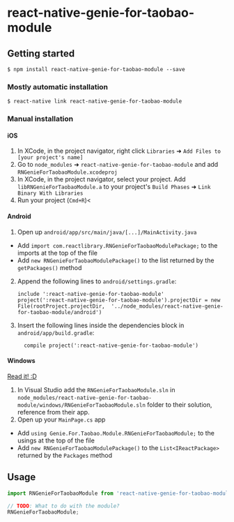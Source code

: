 
# react-native-genie-for-taobao-module

## Getting started

`$ npm install react-native-genie-for-taobao-module --save`

### Mostly automatic installation

`$ react-native link react-native-genie-for-taobao-module`

### Manual installation


#### iOS

1. In XCode, in the project navigator, right click `Libraries` ➜ `Add Files to [your project's name]`
2. Go to `node_modules` ➜ `react-native-genie-for-taobao-module` and add `RNGenieForTaobaoModule.xcodeproj`
3. In XCode, in the project navigator, select your project. Add `libRNGenieForTaobaoModule.a` to your project's `Build Phases` ➜ `Link Binary With Libraries`
4. Run your project (`Cmd+R`)<

#### Android

1. Open up `android/app/src/main/java/[...]/MainActivity.java`
  - Add `import com.reactlibrary.RNGenieForTaobaoModulePackage;` to the imports at the top of the file
  - Add `new RNGenieForTaobaoModulePackage()` to the list returned by the `getPackages()` method
2. Append the following lines to `android/settings.gradle`:
  	```
  	include ':react-native-genie-for-taobao-module'
  	project(':react-native-genie-for-taobao-module').projectDir = new File(rootProject.projectDir, 	'../node_modules/react-native-genie-for-taobao-module/android')
  	```
3. Insert the following lines inside the dependencies block in `android/app/build.gradle`:
  	```
      compile project(':react-native-genie-for-taobao-module')
  	```

#### Windows
[Read it! :D](https://github.com/ReactWindows/react-native)

1. In Visual Studio add the `RNGenieForTaobaoModule.sln` in `node_modules/react-native-genie-for-taobao-module/windows/RNGenieForTaobaoModule.sln` folder to their solution, reference from their app.
2. Open up your `MainPage.cs` app
  - Add `using Genie.For.Taobao.Module.RNGenieForTaobaoModule;` to the usings at the top of the file
  - Add `new RNGenieForTaobaoModulePackage()` to the `List<IReactPackage>` returned by the `Packages` method


## Usage
```javascript
import RNGenieForTaobaoModule from 'react-native-genie-for-taobao-module';

// TODO: What to do with the module?
RNGenieForTaobaoModule;
```
  